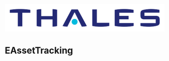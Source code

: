 ![alt text](https://github.com/woojin444/EAssetTracking/blob/master/Landing/Thales_Logo.svg "Thales")
# EAssetTracking
